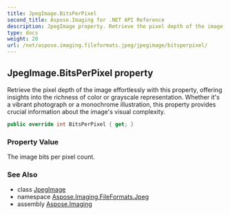 ```yaml
---
title: JpegImage.BitsPerPixel
second_title: Aspose.Imaging for .NET API Reference
description: JpegImage property. Retrieve the pixel depth of the image effortlessly with this property offering insights into the richness of color or grayscale representation. Whether its a vibrant photograph or a monochrome illustration this property provides crucial information about the images visual complexity
type: docs
weight: 20
url: /net/aspose.imaging.fileformats.jpeg/jpegimage/bitsperpixel/
---
```

## JpegImage.BitsPerPixel property

Retrieve the pixel depth of the image effortlessly with this property, offering insights into the richness of color or grayscale representation. Whether it's a vibrant photograph or a monochrome illustration, this property provides crucial information about the image's visual complexity.

```csharp
public override int BitsPerPixel { get; }
```

### Property Value

The image bits per pixel count.

### See Also

* class [JpegImage](../)
* namespace [Aspose.Imaging.FileFormats.Jpeg](../../jpegimage/)
* assembly [Aspose.Imaging](../../../)



